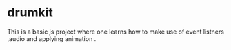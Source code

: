 # drumkit
This is a basic js project where one learns how to make use of event listners ,audio and applying animation .
